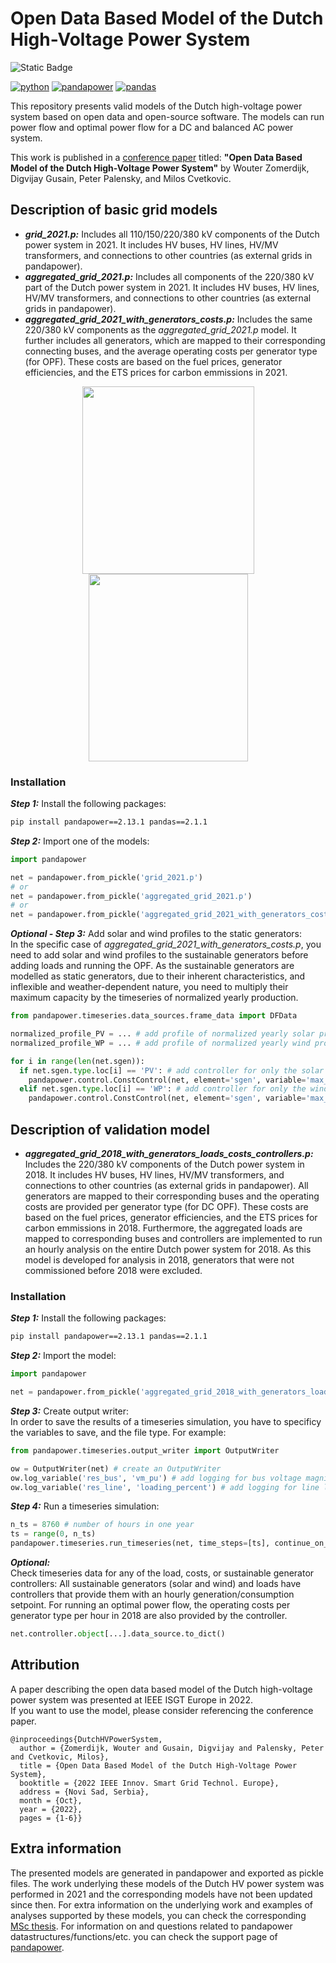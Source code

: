# Open Data Based Model of the Dutch High-Voltage Power System

![Static Badge](https://img.shields.io/badge/MADE_WITH-PYTHON_%26_PANDAPOWER-orange?style=for-the-badge)

[![python](https://img.shields.io/badge/python-3.10.13-blue.svg)](https://www.python.org/)
[![pandapower](https://img.shields.io/badge/pandapower-2.13.1-blue.svg)](https://pypi.org/project/pandapower/2.13.1/)
[![pandas](https://img.shields.io/badge/pandas-2.1.1-blue.svg)](https://pypi.org/project/pandas/2.1.1/)

This repository presents valid models of the Dutch high-voltage power system based on open data and open-source software. The models can run power flow and optimal power flow for a DC and balanced AC power system. 

This work is published in a [conference paper](https://ieeexplore.ieee.org/document/9960703) titled: **"Open Data Based Model of the Dutch High-Voltage Power System"** by Wouter Zomerdijk, Digvijay Gusain, Peter Palensky, and Milos Cvetkovic.

## Description of basic grid models
* **_grid_2021.p:_** Includes all 110/150/220/380 kV components of the Dutch power system in 2021. It includes HV buses, HV lines, HV/MV transformers, and connections to other countries (as external grids in pandapower).
* **_aggregated_grid_2021.p:_** Includes all components of the 220/380 kV part of the Dutch power system in 2021. It includes HV buses, HV lines, HV/MV transformers, and connections to other countries (as external grids in pandapower).
* **_aggregated_grid_2021_with_generators_costs.p:_** Includes the same 220/380 kV components as the _aggregated_grid_2021.p_ model. It further includes all generators, which are mapped to their corresponding connecting buses, and the average operating costs per generator type (for OPF). These costs are based on the fuel prices, generator efficiencies, and the ETS prices for carbon emmissions in 2021.

<div align="center">
  <img src="https://github.com/WZomerdijk/Dutch-HV-Power-System/assets/122889461/d6a7e107-c43c-4351-a452-1b0e36c452e7" width="275" height="300">
  <img src="https://github.com/WZomerdijk/Dutch-HV-Power-System/assets/122889461/4f6dbe9d-ebc5-48d3-aec4-07462496769b" width="255" height="300">
</div>

### Installation

***Step 1:*** Install the following packages:  
```bash
pip install pandapower==2.13.1 pandas==2.1.1
```

***Step 2:*** Import one of the models:  
```python
import pandapower

net = pandapower.from_pickle('grid_2021.p')
# or
net = pandapower.from_pickle('aggregated_grid_2021.p')
# or
net = pandapower.from_pickle('aggregated_grid_2021_with_generators_costs.p')
```

***Optional - Step 3:*** Add solar and wind profiles to the static generators:  
In the specific case of _aggregated_grid_2021_with_generators_costs.p_, you need to add solar and wind profiles to the sustainable generators before adding loads and running the OPF. As the sustainable generators are modelled as static generators, due to their inherent characteristics, and inflexible and weather-dependent nature, you need to multiply their maximum capacity by the timeseries of normalized yearly production.
```python
from pandapower.timeseries.data_sources.frame_data import DFData

normalized_profile_PV = ... # add profile of normalized yearly solar production
normalized_profile_WP = ... # add profile of normalized yearly wind production

for i in range(len(net.sgen)):
  if net.sgen.type.loc[i] == 'PV': # add controller for only the solar elements
    pandapower.control.ConstControl(net, element='sgen', variable='max_p_mw', element_index=i, data_source=DFData(net.sgen.p_mw[i] * normalized_profile_PV))
  elif net.sgen.type.loc[i] == 'WP': # add controller for only the wind elements
    pandapower.control.ConstControl(net, element='sgen', variable='max_p_mw', element_index=i, data_source=DFData(net.sgen.p_mw[i] * normalized_profile_WP))
```

## Description of validation model
- **_aggregated_grid_2018_with_generators_loads_costs_controllers.p:_** Includes the 220/380 kV components of the Dutch power system in 2018. It includes HV buses, HV lines, HV/MV transformers, and connections to other countries (as external grids in pandapower). All generators are mapped to their corresponding buses and the operating costs are provided per generator type (for DC OPF). These costs are based on the fuel prices, generator efficiencies, and the ETS prices for carbon emmissions in 2018. Furthermore, the aggregated loads are mapped to corresponding buses and controllers are implemented to run an hourly analysis on the entire Dutch power system for 2018. As this model is developed for analysis in 2018, generators that were not commissioned before 2018 were excluded.

### Installation

***Step 1:*** Install the following packages:  
```bash
pip install pandapower==2.13.1 pandas==2.1.1
```

***Step 2:*** Import the model:  
```python
import pandapower

net = pandapower.from_pickle('aggregated_grid_2018_with_generators_loads_costs_controllers.p')
```

***Step 3:*** Create output writer:  
In order to save the results of a timeseries simulation, you have to specificy the variables to save, and the file type. For example:
```python
from pandapower.timeseries.output_writer import OutputWriter

ow = OutputWriter(net) # create an OutputWriter
ow.log_variable('res_bus', 'vm_pu') # add logging for bus voltage magnitudes
ow.log_variable('res_line', 'loading_percent') # add logging for line loadings in percent
```

***Step 4:*** Run a timeseries simulation:
```python
n_ts = 8760 # number of hours in one year
ts = range(0, n_ts)
pandapower.timeseries.run_timeseries(net, time_steps=[ts], continue_on_divergence=True, run = pp.rundcopp)
```

***Optional:***  
Check timeseries data for any of the load, costs, or sustainable generator controllers:
All sustainable generators (solar and wind) and loads have controllers that provide them with an hourly generation/consumption setpoint. For running an optimal power flow, the operating costs per generator type per hour in 2018 are also provided by the controller. 
```python
net.controller.object[...].data_source.to_dict()
```

## Attribution
A paper describing the open data based model of the Dutch high-voltage power system was presented at IEEE ISGT Europe in 2022.  
If you want to use the model, please consider referencing the conference paper.
```
@inproceedings{DutchHVPowerSystem,
  author = {Zomerdijk, Wouter and Gusain, Digvijay and Palensky, Peter and Cvetkovic, Milos},
  title = {Open Data Based Model of the Dutch High-Voltage Power System}, 
  booktitle = {2022 IEEE Innov. Smart Grid Technol. Europe}, 
  address = {Novi Sad, Serbia},
  month = {Oct},
  year = {2022},
  pages = {1-6}}
```

## Extra information
The presented models are generated in pandapower and exported as pickle files.
The work underlying these models of the Dutch HV power system was performed in 2021 and the corresponding models have not been updated since then. For extra information on the underlying work and examples of analyses supported by these models, you can check the corresponding [MSc thesis](http://resolver.tudelft.nl/uuid:b9d69d1b-d2bf-4ce0-acc6-97171cde3568). For information on and questions related to pandapower datastructures/functions/etc. you can check the support page of [pandapower](https://pandapower.readthedocs.io/en/v2.13.1).  
